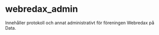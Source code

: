 webredax_admin
==============

Innehåller protokoll och annat administrativt för föreningen Webredax på Data.
